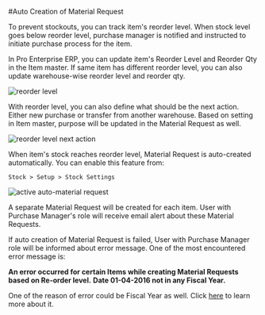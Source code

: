 #Auto Creation of Material Request

To prevent stockouts, you can track item's reorder level. When stock level goes below reorder level, purchase manager is notified and instructed to initiate purchase process for the item.

In Pro Enterprise ERP, you can update item's Reorder Level and Reorder Qty in the Item master. If same item has different reorder level, you can also update warehouse-wise reorder level and reorder qty.

<img alt="reorder level" class="screenshot" src="/docs/assets/img/articles/reorder-request-1.png">

With reorder level, you can also define what should be the next action. Either new purchase or transfer from another warehouse. Based on setting in Item master, purpose will be updated in the Material Request as well.

<img alt="reorder level next action" class="screenshot" src="/docs/assets/img/articles/reorder-request-2.png">

When item's stock reaches reorder level, Material Request is auto-created automatically. You can enable this feature from:

`Stock > Setup > Stock Settings`

<img alt="active auto-material request" class="screenshot" src="/docs/assets/img/articles/reorder-request-3.png">

A separate Material Request will be created for each item. User with Purchase Manager's role will receive email alert about these Material Requests.

If auto creation of Material Request is failed, User with Purchase Manager role will be informed about error message. One of the most encountered error message is:

**An error occurred for certain Items while creating Material Requests based on Re-order level.**
**Date 01-04-2016 not in any Fiscal Year.**

One of the reason of error could be Fiscal Year as well. Click [here](/docs/user/manual/en/accounts/articles/fiscal-year-error.html) to learn more about it.
<!-- markdown -->